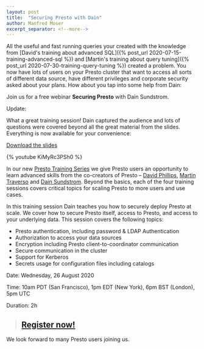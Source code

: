 ```yaml
---
layout: post
title:  "Securing Presto with Dain"
author: Manfred Moser
excerpt_separator: <!--more-->
---
```


All the useful and fast running queries your created with the knowledge from
[David's training about advanced SQL]({% post_url
2020-07-15-training-advanced-sql %}) and [Martin's training about query
tuning]({% post_url 2020-07-30-training-query-tuning %}) created a problem. You
now have lots of users on your Presto cluster that want to access all sorts of
different data source, have different privileges and corporate security asked
about your plans. How about you tap into some help from Dain:

Join us for a free webinar **Securing Presto** with Dain Sundstrom.

Update:

What a great training session! Dain captured the audience and lots of questions
were covered beyond all the great material from the slides. Everything is now
available for your convenience:

[Download the slides](https://www.starburst.io/wp-content/uploads/2020/08/Presto-Training-Securing-Presto.pdf)

{% youtube KiMyRc3PSh0 %}

<!--more-->

In our new [Presto Training Series](https://bit.ly/2NO26Cm) we give Presto users
an opportunity to learn advanced skills from the co-creators of Presto –
[David Phillips](https://github.com/electrum), 
[Martin Traverso](https://github.com/martint) and 
[Dain Sundstrom](https://github.com/dain). Beyond the basics, each of the four 
training sessions covers critical topics for scaling Presto to more users and
use cases. 

In this training session Dain teaches you how to securely deploy Presto at
scale. We cover how to secure Presto itself, access to Presto, and access to
your underlying data. This session covers the following topics:

* Presto authentication, including password & LDAP Authentication
* Authorization to access your data sources
* Encryption including Presto client-to-coordinator communication
* Secure communication in the cluster
* Support for Kerberos
* Secrets usage for configuration files including catalogs 

Date: Wednesday, 26 August 2020

Time: 10am PDT (San Francisco), 1pm EDT (New York), 6pm BST (London), 5pm UTC

Duration: 2h

> ## [Register now!](https://bit.ly/3ioQu7c)

We look forward to many Presto users joining us.
